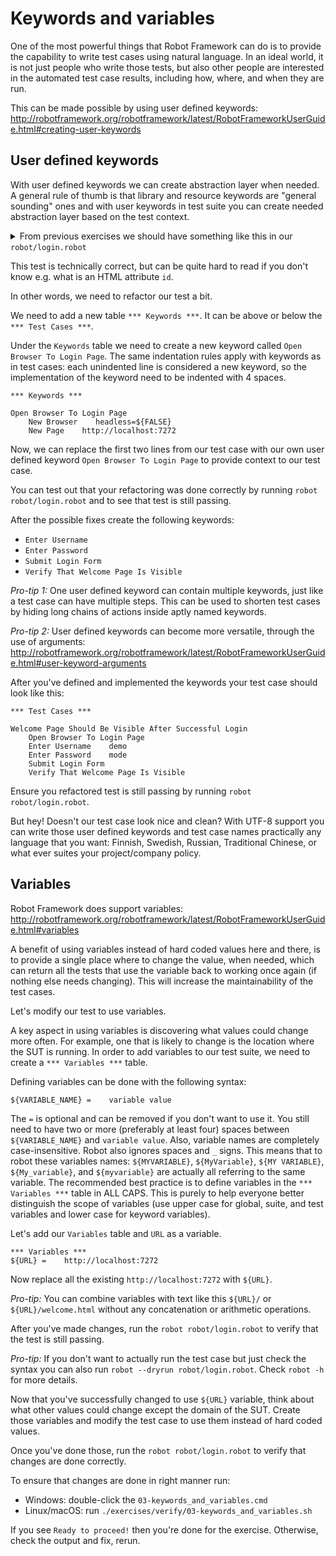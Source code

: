# Keywords and variables

One of the most powerful things that Robot Framework can do is to provide the capability to write test
cases using natural language. In an ideal world, it is not just people who write those tests, but also
other people are interested in the automated test case results, including how, where, and when they are
run.

This can be made possible by using user defined keywords:
http://robotframework.org/robotframework/latest/RobotFrameworkUserGuide.html#creating-user-keywords

## User defined keywords

With user defined keywords we can create abstraction layer when needed. A general rule of thumb is that
library and resource keywords are "general sounding" ones and with user keywords in test suite you can
create needed abstraction layer based on the test context.

<details>
    <summary>From previous exercises we should have something like this in our <code>robot/login.robot</code></summary>

```robot
*** Settings ***
Library    Browser

*** Test Cases ***

Welcome Page Should Be Visible After Successful Login
    New Browser    headless=${FALSE}
    New Page    http://localhost:7272
    Fill Text    id=username_field    demo
    Fill Secret    id=password_field    mode
    Click    id=login_button
    Get Text    body    contains    Welcome Page
    Get Url    ==    http://localhost:7272/welcome.html
    Get Title    ==    Welcome Page
```

</details>

This test is technically correct, but can be quite hard to read if you don't know e.g. what is an HTML
attribute `id`.

In other words, we need to refactor our test a bit.

We need to add a new table `*** Keywords ***`. It can be above or below the `*** Test Cases ***`.

Under the `Keywords` table we need to create a new keyword called `Open Browser To Login Page`. The
same indentation rules apply with keywords as in test cases: each unindented line is considered a new
keyword, so the implementation of the keyword need to be indented with 4 spaces.

```robot
*** Keywords ***

Open Browser To Login Page
    New Browser    headless=${FALSE}
    New Page    http://localhost:7272
```

Now, we can replace the first two lines from our test case with our own user defined keyword
`Open Browser To Login Page` to provide context to our test case.

You can test out that your refactoring was done correctly by running `robot robot/login.robot` and
to see that test is still passing.

After the possible fixes create the following keywords:

- `Enter Username`
- `Enter Password`
- `Submit Login Form`
- `Verify That Welcome Page Is Visible`

*Pro-tip 1:* One user defined keyword can contain multiple keywords, just like a test case can have
multiple steps. This can be used to shorten test cases by hiding long chains of actions inside aptly
named keywords.

*Pro-tip 2:* User defined keywords can become more versatile, through the use of arguments:
http://robotframework.org/robotframework/latest/RobotFrameworkUserGuide.html#user-keyword-arguments

After you've defined and implemented the keywords your test case should look like this:

```robot
*** Test Cases ***

Welcome Page Should Be Visible After Successful Login
    Open Browser To Login Page
    Enter Username    demo
    Enter Password    mode
    Submit Login Form
    Verify That Welcome Page Is Visible
```

Ensure you refactored test is still passing by running `robot robot/login.robot`.

But hey! Doesn't our test case look nice and clean? With UTF-8 support you can write those user defined
keywords and test case names practically any language that you want: Finnish, Swedish, Russian, Traditional
Chinese, or what ever suites your project/company policy.

## Variables

Robot Framework does support variables: http://robotframework.org/robotframework/latest/RobotFrameworkUserGuide.html#variables

A benefit of using variables instead of hard coded values here and there, is to provide a single place
where to change the value, when needed, which can return all the tests that use the variable back to
working once again (if nothing else needs changing). This will increase the maintainability of the test
cases.

Let's modify our test to use variables.

A key aspect in using variables is discovering what values could change more often. For example, one
that is likely to change is the location where the SUT is running. In order to add variables to our
test suite, we need to create a `*** Variables ***` table.

Defining variables can be done with the following syntax:

```robot
${VARIABLE_NAME} =    variable value
```

The `=` is optional and can be removed if you don't want to use it. You still need to have two or more
(preferably at least four) spaces between `${VARIABLE_NAME}` and `variable value`. Also, variable names are completely
case-insensitive. Robot also ignores spaces and `_` signs. This means that to robot these variables names:
`${MYVARIABLE}`, `${MyVariable}`, `${MY VARIABLE}`, `${My_variable}`, and `${myvariable}` are actually all
referring to the same variable. The recommended best practice is to define variables in the `*** Variables ***`
table in ALL CAPS. This is purely to help everyone better distinguish the scope of variables (use upper
case for global, suite, and test variables and lower case for keyword variables).

Let's add our `Variables` table and `URL` as a variable.

```robot
*** Variables ***
${URL} =    http://localhost:7272
```

Now replace all the existing `http://localhost:7272` with `${URL}`.

*Pro-tip:* You can combine variables with text like this `${URL}/` or `${URL}/welcome.html` without
any concatenation or arithmetic operations.

After you've made changes, run the `robot robot/login.robot` to verify that the test is still passing.

*Pro-tip:* If you don't want to actually run the test case but just check the syntax you can also run
`robot --dryrun robot/login.robot`. Check `robot -h` for more details.

Now that you've successfully changed to use `${URL}` variable, think about what other values could
change except the domain of the SUT. Create those variables and modify the test case to use them instead
of hard coded values.

Once you've done those, run the `robot robot/login.robot` to verify that changes are done correctly.

To ensure that changes are done in right manner run:

- Windows: double-click the `03-keywords_and_variables.cmd`
- Linux/macOS: run `./exercises/verify/03-keywords_and_variables.sh`

If you see `Ready to proceed!` then you're done for the exercise. Otherwise, check the output and fix, rerun.
